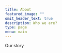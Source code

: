 ```yaml
---
title: About
featured_image: ""
omit_header_text: true
description: Who we are?
type: page
menu: main
---
```


Our story
